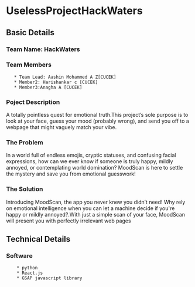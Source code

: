 # UselessProjectHackWaters
## Basic Details
### Team Name: HackWaters
### Team Members
       * Team Lead: Aashin Mohammed A Z[CUCEK]
       * Member2: Harishankar c [CUCEK]
       * Member3:Anagha A [CUCEK]
### Poject Description
A totally pointless quest for emotional truth.This project’s sole purpose is to look at your face, guess your mood (probably wrong), and send you off to a webpage that might vaguely match your vibe.
### The Problem
In a world full of endless emojis, cryptic statuses, and confusing facial expressions, how can we ever know if someone is truly happy, mildly annoyed, or contemplating world domination? MoodScan is here to settle the mystery and save you from emotional guesswork!
### The Solution
Introducing MoodScan, the app you never knew you didn’t need! Why rely on emotional intelligence when you can let a machine decide if you're happy or mildly annoyed?.With just a simple scan of your face, MoodScan will present you with perfectly irrelevant web pages
## Technical Details
### Software
        * python
        * React.js
        * GSAP javascript library
        
    
        

       
